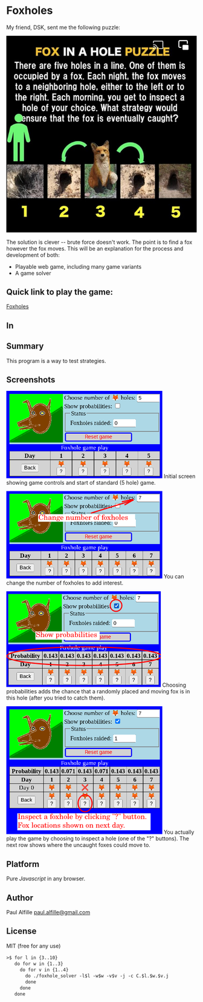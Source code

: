 # Foxholes

My friend, DSK, sent me the following puzzle:

![Foxhole puzzle](images/foz-puzzle.jpeg)

The solution is clever -- brute force doesn't work. The point is to find a fox however the fox moves. This will be an explanation for the process and development of both:

* Playable web game, including many game variants
* A game solver


## Quick link to play the game:
[Foxholes](https://alfille.github.io/doublefox.github.io/)

## In

## Summary

This program is a way to test strategies. 

## Screenshots

![](images/FH.png)
Initial screen showing game controls and start of standard (5 hole) game.

![](images/FH7.png)
You can change the number of foxholes to add interest.

![](images/FHstats.png)
Choosing probabilities adds the chance that a randomly placed and moving fox is in this hole (after you tried to catch them).

![](images/FHmove.png)
You actually play the game by choosing to inspect a hole (one of the "?" buttons).
The next row shows where the uncaught foxes could move to.


## Platform

Pure *Javascript* in any browser.

## Author

Paul Alfille paul.alfille@gmail.com

## License

MIT (free for any use)

```
>$ for l in {3..10}
   do for w in {1..3}
     do for v in {1..4} 
       do ./foxhole_solver -l$l -w$w -v$v -j -c C.$l.$w.$v.j
       done
     done
   done
```
